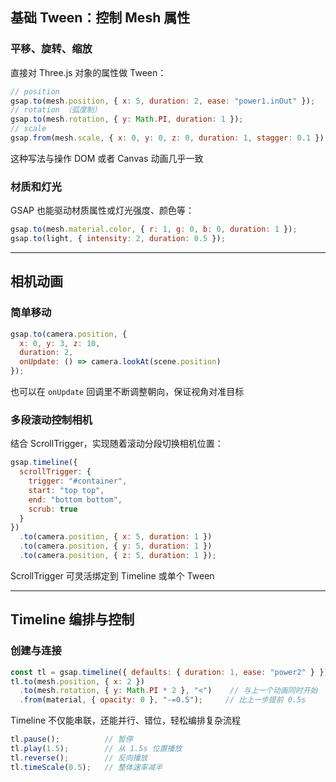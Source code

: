 ## 基础 Tween：控制 Mesh 属性

### 平移、旋转、缩放

直接对 Three.js 对象的属性做 Tween：

```js
// position
gsap.to(mesh.position, { x: 5, duration: 2, ease: "power1.inOut" });
// rotation （弧度制）
gsap.to(mesh.rotation, { y: Math.PI, duration: 1 });
// scale
gsap.from(mesh.scale, { x: 0, y: 0, z: 0, duration: 1, stagger: 0.1 });
```

这种写法与操作 DOM 或者 Canvas 动画几乎一致

### 材质和灯光

GSAP 也能驱动材质属性或灯光强度、颜色等：

```js
gsap.to(mesh.material.color, { r: 1, g: 0, b: 0, duration: 1 });
gsap.to(light, { intensity: 2, duration: 0.5 });
```

------

## 相机动画

### 简单移动

```js
gsap.to(camera.position, {
  x: 0, y: 3, z: 10,
  duration: 2,
  onUpdate: () => camera.lookAt(scene.position)
});
```

也可以在 `onUpdate` 回调里不断调整朝向，保证视角对准目标

### 多段滚动控制相机

结合 ScrollTrigger，实现随着滚动分段切换相机位置：

```js
gsap.timeline({
  scrollTrigger: {
    trigger: "#container",
    start: "top top",
    end: "bottom bottom",
    scrub: true
  }
})
  .to(camera.position, { x: 5, duration: 1 })
  .to(camera.position, { y: 5, duration: 1 })
  .to(camera.position, { z: 5, duration: 1 });
```

ScrollTrigger 可灵活绑定到 Timeline 或单个 Tween

------

## Timeline 编排与控制

### 创建与连接

```js
const tl = gsap.timeline({ defaults: { duration: 1, ease: "power2" } });
tl.to(mesh.position, { x: 2 })
  .to(mesh.rotation, { y: Math.PI * 2 }, "<")    // 与上一个动画同时开始
  .from(material, { opacity: 0 }, "-=0.5");     // 比上一步提前 0.5s
```

Timeline 不仅能串联，还能并行、错位，轻松编排复杂流程

```js
tl.pause();          // 暂停
tl.play(1.5);        // 从 1.5s 位置播放
tl.reverse();        // 反向播放
tl.timeScale(0.5);   // 整体速率减半
```